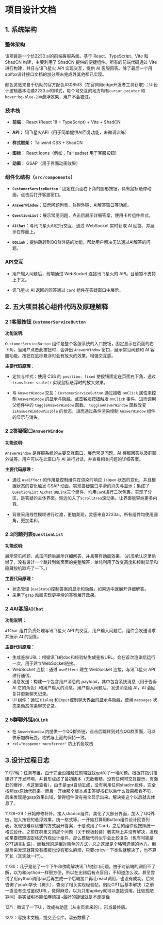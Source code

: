 # 项目设计文档

  

## 1. 系统架构

  

### 整体架构

该项目是一个仿2233.ai的前端客服系统，基于 React、TypeScript、Vite 和 ShadCN 构建，主要利用了 ShadCN 提供的便捷组件。所有的前端代码通过 Vite 进行构建，并且与讯飞星火 API 实现交互，提供 AI 客服回答。除了最后一个用apifox设计接口文档的加分项未完成外其他都已实现。

颜色灵感来自于杭助的官方配色#3085f3（在官网用edge开发者工具获取）；UI设计逻辑基本沿袭2233.ai的样式，每个可交互的地方均有`cursor-pointer` 和 `hover:bg-blue-200`悬浮效果，用户不会错过。

  
### 技术栈

- **前端：** React (React 18 + TypeScript) + Vite + ShadCN

- **API：** 讯飞星火API（用于简单提供AI回复功能，未微调训练）

- **样式框架：** Tailwind CSS + ShadCN

- **图标：** React Icons（例如：FaHeadset 用于客服按钮）

- **动画：** GSAP（用于界面动画效果）

  

### 组件化结构（`src/components`）

- **`CustomerServiceButton`**：固定在页面右下角的圆形按钮，具有鼠标悬停动画，点击后打开客服窗口。

- **`AnswerWindow`**：显示问题列表、群聊外链、AI解答窗口等功能。

- **`QuestionList`**：展示常见问题，点击后展示详细答案，使用卡片组件样式。

- **`AIChat`**：与讯飞星火AI进行交互，通过 WebSocket 实时获取 AI 回答，并展示在界面上。

- **`QQLink`**：提供跳转到QQ群外链的功能，帮助用户解决无法通过AI解答的问题。

  
### API交互

- 用户输入问题后，前端通过 WebSocket 连接讯飞星火的 API。目前暂不支持上下文。

- 讯飞星火 AI 返回的回答通过 `Card` 组件在答疑窗口中展示。

  

## 2. 五大项目核心组件代码及原理解释

  
### 2.1客服按钮 `CustomerServiceButton`

**功能说明**:

`CustomerServiceButton` 组件是整个客服系统的入口按钮，固定显示在页面的右下角。当用户点击此按钮时，会弹出 `AnswerWindow` 窗口，展示常见问题和 AI 客服功能。按钮在鼠标悬浮时会有放大的效果，增强交互感。

  

**主要代码原理**：

- 定位与样式：使用 CSS 的 `position: fixed` 使按钮固定在页面右下角，通过 `transform: scale()` 实现鼠标悬浮时的放大效果。


- 与 `AnswerWindow` 交互：`CustomerServiceButton` 通过接收 `onClick` 属性来控制 `AnswerWindow` 的显示与隐藏。点击客服按钮触发 `onClick` 事件，进而调用父组件中的 `toggleAnswerWindow` 函数。 `toggleAnswerWindow` 函数改变 `isAnswerWindowVisible` 的状态，进而通过条件渲染控制 `AnswerWindow` 组件的显示与消失。
  
  
  

### 2.2答疑窗口`AnswerWindow`

**功能说明**:

`AnswerWindow` 是客服系统的主要交互窗口，展示常见问题、AI 客服回答以及群聊外链等。用户可以在此窗口与 AI 进行对话，并查看相关问题的详细答案。

**主要代码原理**：

-  通过 `useEffect` 的作用是控制组件在渲染时响应 `isOpen` 状态的变化，并且根据状态的变化触发 GSAP 动画，实现答疑窗口平滑的消失与显示；集成了 `QuestionList` `AIchat` `QQLink`三个组件，均用`Card`进行二次包裹，实现了分区，是答疑的主体界面。侧边加入了`ScrollArea`滚动条，让界面能容纳更多内容。

- 背景采用线性模糊进行过渡，更加美观，灵感来自2233ai。所有组件均使用圆角，更加柔和。


### 2.3问题列表`QuestionList`

**功能说明**:

 展示常见问题，点击问题后展示详细解答，并且带有动画效果。（必须承认这里偷懒了，没有设计一个跳转到新页面的完整解答，单纯利用了改变高度和控制显示和隐藏投机取巧了一下。）

**主要代码原理**：

- 状态管理 (`useState`)控制答案的显示和隐藏，如果选中就展开详细解答。
- 采用了`gsap` 动画实现更平滑的答案展开效果。


### 2.4AI客服`AIChat`

**功能说明：**

`AIChat` 组件负责处理与讯飞星火 API 的交互，用户输入问题后，组件会发送请求并展示 AI 的回答。

**主要代码原理：**
 - 生成鉴权URL：根据讯飞的doc和经验帖生成鉴权URL，会在首次渲染后运行一次，用于建立WebSocket链接。
 - WebSocket 连接：通过 `useEffect` 建立 WebSocket 连接，与讯飞星火 API 进行通信。
- 消息发送：构建一个包含用户消息的 payload，其中包含系统消息（用于告诉 AI 它的角色）和用户输入的消息。用户输入问题后，发送消息给 AI，AI 会回复并更新聊天记录。
- UI 组件：通过 `Dialog` 和`Input`控制聊天界面的显示与隐藏，使用 `messages` 状态来动态渲染聊天记录。

  

### 2.5群聊外链`QQLink`

- 在 `AnswerWindow` 内提供一个QQ群外链，点击后跳转到对应QQ群页面，可以快乐加群玩耍。格式与上面的保持一致。
- `rel="noopener noreferrer"` 防止钓鱼攻击





## 3.设计过程日志
11/27晚：任务布置。由于完全没接触过前端就找gpt问了一堆问题。根据其指引搭建好了开发环境，并且形成成了最初版本（无敌粗糙，没有任何可交互提示，页面丑的爆炸，点这里查看），由于是gpt自动生成，没有利用任何shadcn组件，完全按照tsx原始代码来。而且一开始那个版本点击答疑按钮以后什么效果都看不见，后来发现是gsap效果出错，使得组件没有完全显示出来。解决完这个以后就去休息了。

11/28~29：开始修修补补。接入shadcn组件，美化了大部分界面，加入了QQ外链，加入按钮的悬浮效果，统一格式等。一开始打算用Button组件设计回答列表，发现很难以优雅的方式展开答案，于是改用了Card，之后的组件也按照统一格式设计。之前在群里文的那个问题（关于模板封装）我实际上并没有解决，发现如果要按照固定格式外观设计组件，那么模板代码似乎会比较复杂（也有可能是GPT胡言乱语），而我想的是相对简单的方式，总之这里是个略带遗憾的地方。但是后来发现就算没有模板也没有那么麻烦，只要ctrlcv一下类名就解决了，也不算冗长（其实就一行）。

11/30：几乎是花了一个下午和傍晚解决讯飞的接口问题。由于对前端的调用不了解，以为和python一样很方便，所以在出错后有点盲目，不知道怎么改。甚至尝试了用python调用api后再生成一个后端接口再让react调用，也没有成功。后来咨询了yuuki学长（狗头），查阅了相关实现经验帖，借助GPT后基本解决（之前一直没有生成鉴权URL，觉得麻烦，以为只用apikey就可以直接调用，比较孤陋寡闻）事实证明不能怕麻烦捏~最好的捷径就是不走捷径

12/1：微调了一下UI，改成杭助蓝（从主页拿来的），形成最终版。

12/2：写技术文档，提交至仓库。溜去数模了